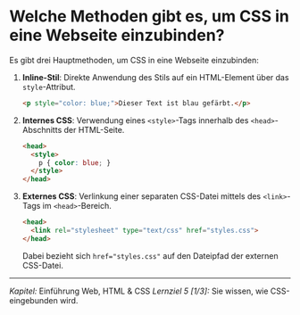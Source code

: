 # Welche Methoden gibt es, um CSS in eine Webseite einzubinden?

Es gibt drei Hauptmethoden, um CSS in eine Webseite einzubinden:
1. **Inline-Stil**: Direkte Anwendung des Stils auf ein HTML-Element über das `style`-Attribut.
   ```html
   <p style="color: blue;">Dieser Text ist blau gefärbt.</p>
   ```
2. **Internes CSS**: Verwendung eines `<style>`-Tags innerhalb des `<head>`-Abschnitts der HTML-Seite.
   ```html
   <head>
     <style>
       p { color: blue; }
     </style>
   </head>
   ```
3. **Externes CSS**: Verlinkung einer separaten CSS-Datei mittels des `<link>`-Tags im `<head>`-Bereich.
   ```html
   <head>
     <link rel="stylesheet" type="text/css" href="styles.css">
   </head>
   ```
   Dabei bezieht sich `href="styles.css"` auf den Dateipfad der externen CSS-Datei.

---

_Kapitel:_ Einführung Web, HTML & CSS
_Lernziel 5 \[1/3\]:_ Sie wissen, wie CSS-eingebunden wird.
